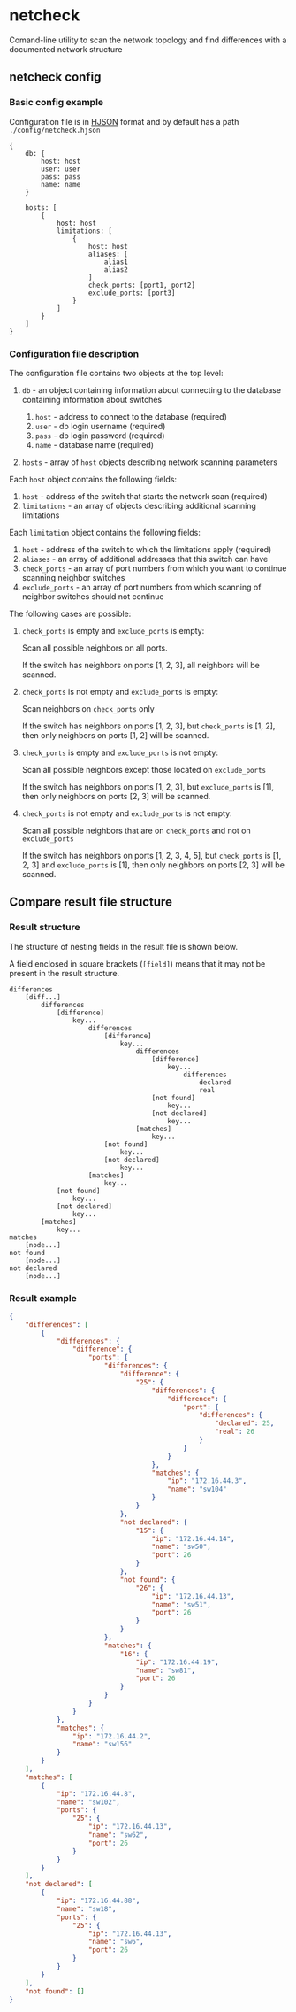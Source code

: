# netcheck
Comand-line utility to scan the network topology and find differences with a documented network structure


## netcheck config
### Basic config example
Сonfiguration file is in [HJSON](https://hjson.org/) format and by default has a path `./config/netcheck.hjson`

```hjson
{
    db: {
        host: host
        user: user
        pass: pass
        name: name
    }

    hosts: [
        {
            host: host
            limitations: [
                {
                    host: host
                    aliases: [
                        alias1
                        alias2
                    ]
                    check_ports: [port1, port2]
                    exclude_ports: [port3]
                }
            ]
        }
    ]
}
```

### Configuration file description
The configuration file contains two objects at the top level:

1. `db` - an object containing information about connecting to the database containing information about switches
    1. `host` - address to connect to the database (required)
    2. `user` - db login username (required)
    3. `pass` - db login password (required)
    4. `name` - database name (required)

2. `hosts` - array of `host` objects describing network scanning parameters

Each `host` object contains the following fields:

1. `host` - address of the switch that starts the network scan (required)
2. `limitations` - an array of objects describing additional scanning limitations

Each `limitation` object contains the following fields:

1. `host` - address of the switch to which the limitations apply (required)
2. `aliases` - an array of additional addresses that this switch can have
3. `check_ports` - an array of port numbers from which you want to continue scanning neighbor switches
4. `exclude_ports` - an array of port numbers from which scanning of neighbor switches should not continue

The following cases are possible:

1. `check_ports` is empty and `exclude_ports` is empty:
    
    Scan all possible neighbors on all ports.

    If the switch has neighbors on ports [1, 2, 3], all neighbors will be scanned.

2. `check_ports` is not empty and `exclude_ports` is empty:

    Scan neighbors on `check_ports` only

    If the switch has neighbors on ports [1, 2, 3], but `check_ports` is [1, 2], then only neighbors on ports [1, 2] will be scanned.

3. `check_ports` is empty and `exclude_ports` is not empty:

    Scan all possible neighbors except those located on `exclude_ports`

    If the switch has neighbors on ports [1, 2, 3], but `exclude_ports` is [1], then only neighbors on ports [2, 3] will be scanned.

4. `check_ports` is not empty and `exclude_ports` is not empty:

    Scan all possible neighbors that are on `check_ports` and not on `exclude_ports`

    If the switch has neighbors on ports [1, 2, 3, 4, 5], but `check_ports` is [1, 2, 3] and `exclude_ports` is [1], then only neighbors on ports [2, 3] will be scanned.


## Compare result file structure
### Result structure
The structure of nesting fields in the result file is shown below.

A field enclosed in square brackets (`[field]`) means that it may not be present in the result structure.
```
differences
    [diff...]
        differences
            [difference]
                key...
                    differences
                        [difference]
                            key...
                                differences
                                    [difference]
                                        key...
                                            differences
                                                declared
                                                real
                                    [not found]
                                        key...
                                    [not declared]
                                        key...
                                [matches]
                                    key...
                        [not found]
                            key...
                        [not declared]
                            key...
                    [matches]
                        key...
            [not found]
                key...
            [not declared]
                key...
        [matches]
            key...
matches
    [node...]
not found
    [node...]
not declared
    [node...]
```

### Result example
```json
{
    "differences": [
        {
            "differences": {
                "difference": {
                    "ports": {
                        "differences": {
                            "difference": {
                                "25": {
                                    "differences": {
                                        "difference": {
                                            "port": {
                                                "differences": {
                                                    "declared": 25,
                                                    "real": 26
                                                }
                                            }
                                        }
                                    },
                                    "matches": {
                                        "ip": "172.16.44.3",
                                        "name": "sw104"
                                    }
                                }
                            },
                            "not declared": {
                                "15": {
                                    "ip": "172.16.44.14",
                                    "name": "sw50",
                                    "port": 26
                                }
                            },
                            "not found": {
                                "26": {
                                    "ip": "172.16.44.13",
                                    "name": "sw51",
                                    "port": 26
                                }
                            }
                        },
                        "matches": {
                            "16": {
                                "ip": "172.16.44.19",
                                "name": "sw81",
                                "port": 26
                            }
                        }
                    }
                }
            },
            "matches": {
                "ip": "172.16.44.2",
                "name": "sw156"
            }
        }
    ],
    "matches": [
        {
            "ip": "172.16.44.8",
            "name": "sw102",
            "ports": {
                "25": {
                    "ip": "172.16.44.13",
                    "name": "sw62",
                    "port": 26
                }
            }
        }
    ],
    "not declared": [
        {
            "ip": "172.16.44.88",
            "name": "sw18",
            "ports": {
                "25": {
                    "ip": "172.16.44.13",
                    "name": "sw6",
                    "port": 26
                }
            }
        }
    ],
    "not found": []
}
```

